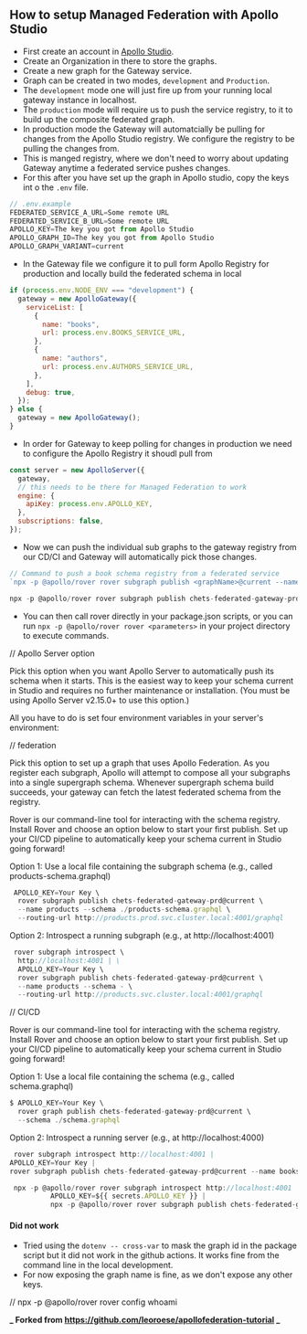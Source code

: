 ## How to setup Managed Federation with Apollo Studio

- First create an account in [Apollo Studio](https://studio.apollographql.com/).
- Create an Organization in there to store the graphs.
- Create a new graph for the Gateway service.
- Graph can be created in two modes, `development` and `Production`.
- The `development` mode one will just fire up from your running local gateway instance in localhost.
- The `production` mode will require us to push the service registry, to it to build up the composite federated graph.
- In production mode the Gateway will automatcially be pulling for changes from the Apollo Studio registry. We configure the registry to be pulling the changes from.
- This is manged registry, where we don't need to worry about updating Gateway anytime a federated service pushes changes.
- For this after you have set up the graph in Apollo studio, copy the keys int o the `.env` file.

```js
// .env.example
FEDERATED_SERVICE_A_URL=Some remote URL
FEDERATED_SERVICE_B_URL=Some remote URL
APOLLO_KEY=The key you got from Apollo Studio
APOLLO_GRAPH_ID=The key you got from Apollo Studio
APOLLO_GRAPH_VARIANT=current
```

- In the Gateway file we configure it to pull form Apollo Registry for production and locally build the federated schema in local

```js
if (process.env.NODE_ENV === "development") {
  gateway = new ApolloGateway({
    serviceList: [
      {
        name: "books",
        url: process.env.BOOKS_SERVICE_URL,
      },
      {
        name: "authors",
        url: process.env.AUTHORS_SERVICE_URL,
      },
    ],
    debug: true,
  });
} else {
  gateway = new ApolloGateway();
}
```

- In order for Gateway to keep polling for changes in production we need to configure the Apollo Registry it shoudl pull from

```js
const server = new ApolloServer({
  gateway,
  // this needs to be there for Managed Federation to work
  engine: {
    apiKey: process.env.APOLLO_KEY,
  },
  subscriptions: false,
});
```

- Now we can push the individual sub graphs to the gateway registry from our CD/CI and Gateway will automatically pick those changes.

```js
// Command to push a book schema registry from a federated service
`npx -p @apollo/rover rover subgraph publish <graphName>@current --name <serviceName> --schema <schemaFile> --routing-url <URL for the service>`

npx -p @apollo/rover rover subgraph publish chets-federated-gateway-prd@current --name books --schema .\books.graphql --routing-url http://localhost:4001/graphql

```

- You can then call rover <parameters> directly in your package.json scripts, or you can run
  `npx -p @apollo/rover rover <parameters>` in your project directory to execute commands.

// Apollo Server option

Pick this option when you want Apollo Server to automatically push its schema when it starts. This is the easiest way to keep your schema current in Studio and requires no further maintenance or installation. (You must be using Apollo Server v2.15.0+ to use this option.)

All you have to do is set four environment variables in your server's environment:

// federation

Pick this option to set up a graph that uses Apollo Federation. As you register each subgraph, Apollo will attempt to compose all your subgraphs into a single supergraph schema. Whenever supergraph schema build succeeds, your gateway can fetch the latest federated schema from the registry.

Rover is our command-line tool for interacting with the schema registry. Install Rover and choose an option below to start your first publish. Set up your CI/CD pipeline to automatically keep your schema current in Studio going forward!

Option 1: Use a local file containing the subgraph schema (e.g., called products-schema.graphql)

```js
 APOLLO_KEY=Your Key \
  rover subgraph publish chets-federated-gateway-prd@current \
  --name products --schema ./products-schema.graphql \
  --routing-url http://products.prod.svc.cluster.local:4001/graphql
```

Option 2: Introspect a running subgraph (e.g., at http://localhost:4001)

```js
 rover subgraph introspect \
  http://localhost:4001 | \
  APOLLO_KEY=Your Key \
  rover subgraph publish chets-federated-gateway-prd@current \
  --name products --schema - \
  --routing-url http://products.svc.cluster.local:4001/graphql

```

// CI/CD

Rover is our command-line tool for interacting with the schema registry. Install Rover and choose an option below to start your first publish. Set up your CI/CD pipeline to automatically keep your schema current in Studio going forward!

Option 1: Use a local file containing the schema (e.g., called schema.graphql)

```js
$ APOLLO_KEY=Your Key \
  rover graph publish chets-federated-gateway-prd@current \
  --schema ./schema.graphql
```

Option 2: Introspect a running server (e.g., at http://localhost:4000)

```js
 rover subgraph introspect http://localhost:4001 |
APOLLO_KEY=Your Key |
rover subgraph publish chets-federated-gateway-prd@current --name books --schema - --routing-url http://localhost:4001:4001/graphql
```

```js
 npx -p @apollo/rover rover subgraph introspect http://localhost:4001 |
          APOLLO_KEY=${{ secrets.APOLLO_KEY }} |
          npx -p @apollo/rover rover subgraph publish chets-federated-gateway-prd@current --name books --schema - --routing-url http://localhost:4001:4001/graphql
```

#### Did not work

- Tried using the `dotenv -- cross-var` to mask the graph id in the package script but it did not work in the github actions. It works fine from the command line in the local development.
- For now exposing the graph name is fine, as we don't expose any other keys.

// npx -p @apollo/rover rover config whoami

**_ Forked from https://github.com/leoroese/apollofederation-tutorial _**
